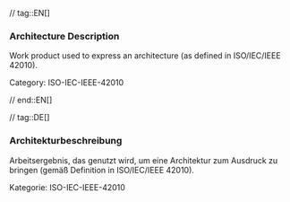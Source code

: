 // tag::EN[]
### Architecture Description

Work product used to express an architecture (as defined in ISO/IEC/IEEE 42010).

Category: ISO-IEC-IEEE-42010

// end::EN[]

// tag::DE[]
### Architekturbeschreibung

Arbeitsergebnis, das genutzt wird, um eine Architektur zum Ausdruck zu
bringen (gemäß Definition in ISO/IEC/IEEE 42010).

Kategorie: ISO-IEC-IEEE-42010
